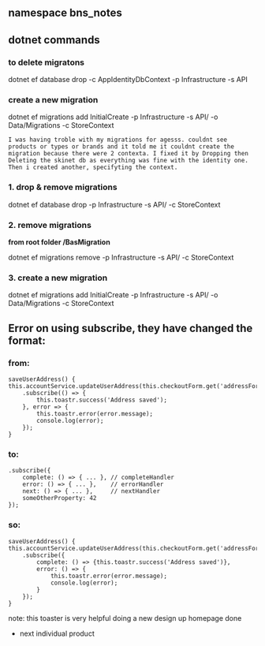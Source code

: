 ## namespace bns_notes
## dotnet commands
### to delete migratons
 dotnet ef database drop -c AppIdentityDbContext -p Infrastructure -s API
### create a new migration

dotnet ef migrations add InitialCreate -p Infrastructure -s API/ -o Data/Migrations -c StoreContext

    I was having troble with my migrations for agesss. couldnt see products or types or brands and it told me it couldnt create the migration because there were 2 contexta. I fixed it by Dropping then Deleting the skinet db as everything was fine with the identity one. Then i created another, specifyting the context.
### 1. drop & remove migrations 
dotnet ef database drop -p Infrastructure -s API/ -c StoreContext

### 2. remove migrations
**from root folder /BasMigration**

dotnet ef migrations remove -p Infrastructure -s API/ -c StoreContext

### 3. create a new migration
dotnet ef migrations add InitialCreate -p Infrastructure -s API/ -o Data/Migrations -c StoreContext


## Error on using subscribe, they have changed the format:
### from:
    saveUserAddress() {
    this.accountService.updateUserAddress(this.checkoutForm.get('addressForm').value)
        .subscribe(() => {
            this.toastr.success('Address saved');
        }, error => {
            this.toastr.error(error.message);
            console.log(error);
        });
    }

### to:
    .subscribe({
        complete: () => { ... }, // completeHandler
        error: () => { ... },    // errorHandler 
        next: () => { ... },     // nextHandler
        someOtherProperty: 42
    });
### so: 
    saveUserAddress() {
    this.accountService.updateUserAddress(this.checkoutForm.get('addressForm').value)
        .subscribe({
            complete: () => {this.toastr.success('Address saved')},
            error: () => {
                this.toastr.error(error.message);
                console.log(error);
            }
        });
    }


 note:   this toaster is very helpful
doing a new design up homepage done
- next individual product